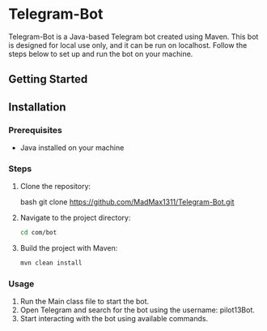# Telegram-Bot

Telegram-Bot is a Java-based Telegram bot created using Maven. This bot is designed for local use only, and it can be run on localhost. Follow the steps below to set up and run the bot on your machine.

## Getting Started
## Installation

### Prerequisites

- Java installed on your machine

### Steps

1. Clone the repository:

   bash
   git clone https://github.com/MadMax1311/Telegram-Bot.git

2. Navigate to the project directory:

   ```bash
   cd com/bot

3. Build the project with Maven:
   
   ```bash
   mvn clean install

### Usage

1. Run the Main class file to start the bot.
2. Open Telegram and search for the bot using the username: pilot13Bot.
3. Start interacting with the bot using available commands.


#
